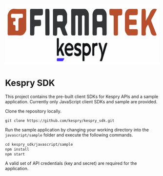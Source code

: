 <img src="https://github.com/kespry/kespry_sdk/blob/main/images/kespry-firmatek-logo.svg" alt="Kespry" height="200" />

# Kespry SDK
This project contains the pre-built client SDKs for Kespry APIs and a sample application. Currently only JavaScript client SDKs and sample are provided.

Clone the repository locally. 
```
git clone https://github.com/kespry/kespry_sdk.git
```

Run the sample application by changing your working directory into the `javascript/sample` folder and execute the following commands.
```
cd kespry_sdk/javascript/sample
npm install
npm start
```

A valid set of API credentials (key and secret) are required for the application. 
